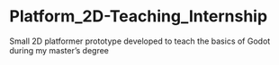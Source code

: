 # Platform_2D-Teaching_Internship
Small 2D platformer prototype developed to teach the basics of Godot during my master’s degree
